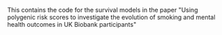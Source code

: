 
This contains the code for the survival models in the paper "Using polygenic risk scores to investigate the evolution of smoking and mental health outcomes in UK Biobank participants"
